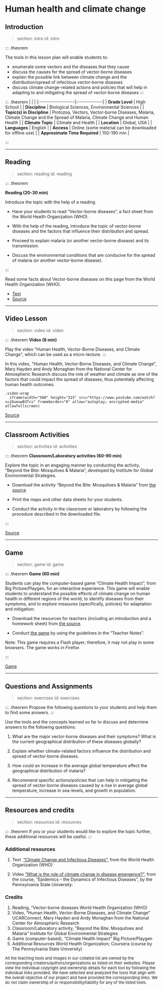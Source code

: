 # Human health and climate change

## Introduction
> section: intro
> id: intro

::: .theorem



The tools in this lesson plan will enable students to:

* enumerate some vectors and the diseases that they cause
* discuss the causes for the spread of vector-borne diseases
* explain the possible link between climate change and the distribution/spread of infectious vector-borne diseases
* discuss climate change-related actions and policies that will help in adapting to and mitigating the spread of vector-borne diseases
:::


::: .theorem
|    |    |
|:------------------|:-------------|
| __Grade Level__ 	| High School |
| __Discipline__		| Biological Sciences, Environmental Sciences |
| __Topic(s) in Discipline__	| Protozoa, Vectors, Vector-borne Diseases, Malaria, Climate Change and the Spread of Malaria, Climate Change and Human Health |
| __Climate Topic__ 	| Climate and Health |
| __Location__		| Global, USA |
| __Languages__ 		| English |
| __Access__  		| Online (some material can be downloaded for offline use) |
| __Approximate Time Required__	| 	150-190 min |

:::




---

## Reading
> section: reading
> id: reading

::: .theorem

__Reading (20-30 min)__

Introduce the topic with the help of a reading

* Have your students to read “Vector-borne diseases”, a fact sheet from the World Health Organization (WHO).

* With the help of the reading, introduce the topic of vector-borne diseases and the factors that influence their distribution and spread.

* Proceed to explain malaria (or another vector-borne disease) and its transmission.

* Discuss the environmental conditions that are conducive for the spread of malaria (or another vector-borne disease).

:::


Read some facts about Vector-borne diseases on this page from the World Health Organization (WHO).
* [Text](/resources/human-health/downloads/vector-borne-diseases.pdf)
* [Source](http://www.who.int/news-room/fact-sheets/detail/vector-borne-diseases)





---

## Video Lesson
> section: video
> id: video

::: .theorem
__Video (8 min)__

Play the video "Human Health, Vector-Borne Diseases, and Climate Change", which can be used as a  micro-lecture.
:::

In this video, "Human Health, Vector-Borne Diseases, and Climate Change", Mary Hayden and Andy Monaghan from the National Center for Atmospheric Research discuss the role of weather and climate as one of the factors that could impact the spread of diseases, thus potentially affecting human health outcomes.

    .video-wrap
      iframe(width="560" height="315" src="https://www.youtube.com/watch?v=jDueuwB3Tcs" frameborder="0" allow="autoplay; encrypted-media" allowfullscreen)


[Source](https://www.youtube.com/watch?v=jDueuwB3Tcs)

---


## Classroom Activities
> section: activities
> id: activities

::: .theorem
__Classroom/Laboratory activities (60-90 min)__

Explore the topic in an engaging manner by conducting the activity, “Beyond the Bite: Mosquitoes & Malaria”, developed by Institute for Global Environmental Strategies.

* Download the activity “Beyond the Bite: Mosquitoes & Malaria” from [the source](https://www.strategies.org/wp-content/uploads/2011/12/Mosquitoes_May02.pdf)

* Print the maps and other data sheets for your students.

* Conduct the activity in the classroom or laboratory by following the procedure described in the 
downloaded file.

:::


[Source](https://www.strategies.org/wp-content/uploads/2011/12/Mosquitoes_May02.pdf)




---


## Game
> section: game
> id: game

::: .theorem
__Game (60 min)__

Students can play the computer-based game “Climate Health Impact”, from Big Picture/Playgen, for an interactive experience. This game will enable students to understand the possible effects of climate change on human health in different regions of the world, to identify diseases from their symptoms, and to explore measures (specifically, policies) for adaptation and mitigation:

* Download the resources for teachers (including an introduction and a homework sheet) from 
[the source](https://bigpictureeducation.com/climate-health-impact-game).

* Conduct [the game](http://playgen.com/play/climate-health-impact/) by using the guidelines in the “Teacher Notes”.

Note: This game requires a Flash player; therefore, it may not play in some browsers. The game works in Firefox

:::

[Game](http://playgen.com/play/climate-health-impact/)



---

## Questions and Assignments
> section: exercises
> id: exercises

::: .theorem
Propose the following questions to your students and help them to find some answers.
:::

Use the tools and the concepts learned so far to discuss and determine answers to the following questions:

1. What are the major vector-borne diseases and their symptoms? What is the current geographical distribution of these diseases globally?

2. Explain whether climate-related factors influence the distribution and spread of vector-borne diseases.

3. How could an increase in the average global temperature affect the geographical distribution of malaria?

4. Recommend specific actions/policies that can help in mitigating the spread of vector-borne diseases caused by a rise in average global temperature, increase in sea-levels, and growth in population.


---

## Resources and credits
> section: resources
> id: resources

::: .theorem
If you or your students would like to explore the topic further, these additional resources will be useful.
:::

### Additional resources
1. Text. [“Climate Change and Infectious Diseases”](http://www.who.int/globalchange/environment/en/chapter6.pdf), from the World Health Organization (WHO)

2. Video [“What is the role of climate change in disease emergence?”](https://www.coursera.org/lecture/epidemics/what-is-the-role-of-climate-change-in-disease-emergence-2EXqq), from the course, “Epidemics – the Dynamics of Infectious Diseases”, by the Pennsylvania State University:

### Credits

1. Reading, “Vector-borne diseases 	World Health Organization (WHO)
2. Video, “Human Health, Vector-Borne Diseases, and Climate Change” 	UCARConnect, Mary Hayden and Andy Monaghan from the National Center for Atmospheric Research
3. Classroom/Laboratory activity, “Beyond the Bite: Mosquitoes and Malaria” 	Institute for Global Environmental Strategies
4. Game (computer-based), “Climate Health Impact” 	Big Picture/Playgen
5. Additional Resources 	World Health Organization; Coursera (course by The Pennsylvania State University)


<font size="2">
All the teaching tools and images  in our collated list are owned by the corresponding creators/authors/organizations as  listed on their websites. Please view the individual copyright and ownership details for each tool by following the individual links provided. We have selected and analyzed the tools that align with the overall objective of our project and have provided the corresponding links. We do not claim ownership of or responsibility/liability for any of the listed tools. 
</font>
